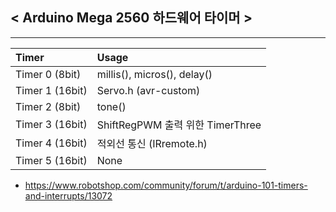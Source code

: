 ## < Arduino Mega 2560 하드웨어 타이머 >

---

| Timer | Usage |
|:---|:---|
| Timer 0 (8bit) | millis(), micros(), delay() |
| Timer 1 (16bit) | Servo.h (avr-custom) |
| Timer 2 (8bit) | tone() | 
| Timer 3 (16bit) | ShiftRegPWM 출력 위한 TimerThree |
| Timer 4 (16bit) | 적외선 통신 (IRremote.h) |
| Timer 5 (16bit) | None |

- https://www.robotshop.com/community/forum/t/arduino-101-timers-and-interrupts/13072